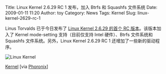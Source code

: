 Title: Linux Kernel 2.6.29 RC 1 发布，加入 Btrfs 和 Squashfs 文件系统
Date: 2009-01-11 11:20
Author: toy
Category: News
Tags: Kernel
Slug: linux-kernel-2629-rc-1

Linus Torvalds 已于今日发布了 [Linux Kernel 2.6.29 的首个 RC
版本](http://marc.info/?l=linux-kernel&m=123163282323725&w=2)。该版本加入了
Kernel mode-setting 支持（目前仅支持 Intel 硬件）、Btrfs 文件系统和
Squashfs 文件系统。另外，Linux Kernel 2.6.29 RC 1
还增加了一些新的驱动程序。

![Linux Kernel](http://i.linuxtoy.org/i/logo/linux.jpeg)

[Kernel](http://kernel.org/) [via
[Phoronix](http://www.phoronix.com/scan.php?page=news_item&px=Njk4NA)]
